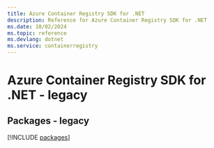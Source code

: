 ```yaml
---
title: Azure Container Registry SDK for .NET
description: Reference for Azure Container Registry SDK for .NET
ms.date: 10/02/2024
ms.topic: reference
ms.devlang: dotnet
ms.service: containerregistry
---
```

# Azure Container Registry SDK for .NET - legacy
## Packages - legacy
[!INCLUDE [packages](container-registry-index.md)]